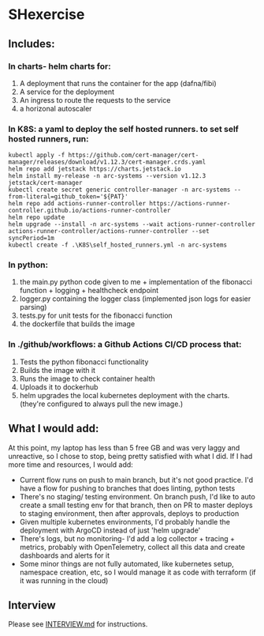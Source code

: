 # SHexercise
## Includes:

### In charts- helm charts for:
1. A deployment that runs the container for the app (dafna/fibi)
2. A service for the deployment
3. An ingress to route the requests to the service
4. a horizonal autoscaler

### In K8S: a yaml to deploy the self hosted runners. to set self hosted runners, run:
```
kubectl apply -f https://github.com/cert-manager/cert-manager/releases/download/v1.12.3/cert-manager.crds.yaml
helm repo add jetstack https://charts.jetstack.io
helm install my-release -n arc-systems --version v1.12.3 jetstack/cert-manager
kubectl create secret generic controller-manager -n arc-systems --from-literal=github_token='${PAT}'
helm repo add actions-runner-controller https://actions-runner-controller.github.io/actions-runner-controller
helm repo update
helm upgrade --install -n arc-systems --wait actions-runner-controller actions-runner-controller/actions-runner-controller --set syncPeriod=1m
kubectl create -f .\K8S\self_hosted_runners.yml -n arc-systems
```

### In python:
1. the main.py python code given to me + implementation of the fibonacci function + logging + healthcheck endpoint
2. logger.py containing the logger class (implemented json logs for easier parsing)
3. tests.py for unit tests for the fibonacci function
4. the dockerfile that builds the image

### In ./github/workflows: a Github Actions  CI/CD process that:
1. Tests the python fibonacci functionality
2. Builds the image with it
3. Runs the image to check container health
4. Uploads it to dockerhub
5. helm upgrades the local kubernetes deployment with the charts. (they're configured to always pull the new image.)

## What I would add:
At this point, my laptop has less than 5 free GB and was very laggy and unreactive, so I chose to stop, being pretty satisfied with what I did. If I had more time and resources, I would add:
- Current flow runs on push to main branch, but it's not good practice. I'd have a flow for pushing to branches that does linting, python tests
- There's no staging/ testing environment. On branch push, I'd like to auto create a small testing env for that branch, then on PR to master deploys to staging environment, then after approvals, deploys to production
- Given multiple kubernetes environments, I'd probably handle the deployment with ArgoCD instead of just 'helm upgrade' 
- There's logs, but no monitoring- I'd add a log collector + tracing + metrics, probably with OpenTelemetry, collect all this data and create dashboards and alerts for it
- Some minor things are not fully automated, like kubernetes setup, namespace creation, etc, so I would manage it as code with terraform (if it was running in the cloud)

## Interview
Please see [INTERVIEW.md](INTERVIEW.md) for instructions.
